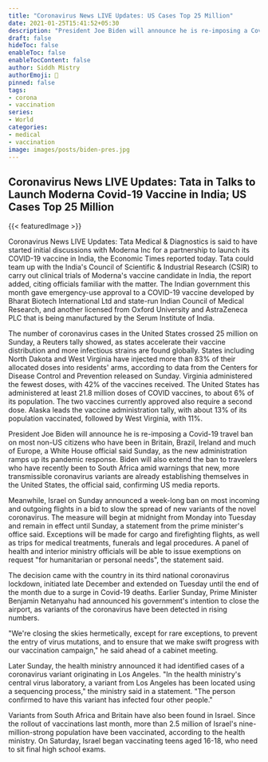 ```yaml
---
title: "Coronavirus News LIVE Updates: US Cases Top 25 Million"
date: 2021-01-25T15:41:52+05:30
description: "President Joe Biden will announce he is re-imposing a Covid-19 travel ban on most non-US citizens who have been in Britain, Brazil, Ireland and much of Europe, a White House official said Sunday, as the new administration ramps up its pandemic response."
draft: false
hideToc: false
enableToc: false
enableTocContent: false
author: Siddh Mistry
authorEmoji: 🤯
pinned: false
tags:
- corona
- vaccination
series:
- World
categories:
- medical
- vaccination
image: images/posts/biden-pres.jpg
---
```

## Coronavirus News LIVE Updates: Tata in Talks to Launch Moderna Covid-19 Vaccine in India; US Cases Top 25 Million

{{< featuredImage >}}

Coronavirus News LIVE Updates: Tata Medical & Diagnostics is said to have started initial discussions with Moderna Inc for a partnership to launch its COVID-19 vaccine in India, the Economic Times reported today. Tata could team up with the India's Council of Scientific & Industrial Research (CSIR) to carry out clinical trials of Moderna's vaccine candidate in India, the report added, citing officials familiar with the matter. The Indian government this month gave emergency-use approval to a COVID-19 vaccine developed by Bharat Biotech International Ltd and state-run Indian Council of Medical Research, and another licensed from Oxford University and AstraZeneca PLC that is being manufactured by the Serum Institute of India.

The number of coronavirus cases in the United States crossed 25 million on Sunday, a Reuters tally showed, as states accelerate their vaccine distribution and more infectious strains are found globally. States including North Dakota and West Virginia have injected more than 83% of their allocated doses into residents' arms, according to data from the Centers for Disease Control and Prevention released on Sunday. Virginia administered the fewest doses, with 42% of the vaccines received. The United States has administered at least 21.8 million doses of COVID vaccines, to about 6% of its population. The two vaccines currently approved also require a second dose. Alaska leads the vaccine administration tally, with about 13% of its population vaccinated, followed by West Virginia, with 11%.

President Joe Biden will announce he is re-imposing a Covid-19 travel ban on most non-US citizens who have been in Britain, Brazil, Ireland and much of Europe, a White House official said Sunday, as the new administration ramps up its pandemic response. Biden will also extend the ban to travelers who have recently been to South Africa amid warnings that new, more transmissible coronavirus variants are already establishing themselves in the United States, the official said, confirming US media reports.

Meanwhile, Israel on Sunday announced a week-long ban on most incoming and outgoing flights in a bid to slow the spread of new variants of the novel coronavirus. The measure will begin at midnight from Monday into Tuesday and remain in effect until Sunday, a statement from the prime minister's office said. Exceptions will be made for cargo and firefighting flights, as well as trips for medical treatments, funerals and legal procedures. A panel of health and interior ministry officials will be able to issue exemptions on request "for humanitarian or personal needs", the statement said.

The decision came with the country in its third national coronavirus lockdown, initiated late December and extended on Tuesday until the end of the month due to a surge in Covid-19 deaths. Earlier Sunday, Prime Minister Benjamin Netanyahu had announced his government's intention to close the airport, as variants of the coronavirus have been detected in rising numbers.

"We're closing the skies hermetically, except for rare exceptions, to prevent the entry of virus mutations, and to ensure that we make swift progress with our vaccination campaign," he said ahead of a cabinet meeting.

Later Sunday, the health ministry announced it had identified cases of a coronavirus variant originating in Los Angeles. "In the health ministry's central virus laboratory, a variant from Los Angeles has been located using a sequencing process," the ministry said in a statement. "The person confirmed to have this variant has infected four other people."

Variants from South Africa and Britain have also been found in Israel. Since the rollout of vaccinations last month, more than 2.5 million of Israel's nine-million-strong population have been vaccinated, according to the health ministry. On Saturday, Israel began vaccinating teens aged 16-18, who need to sit final high school exams.

